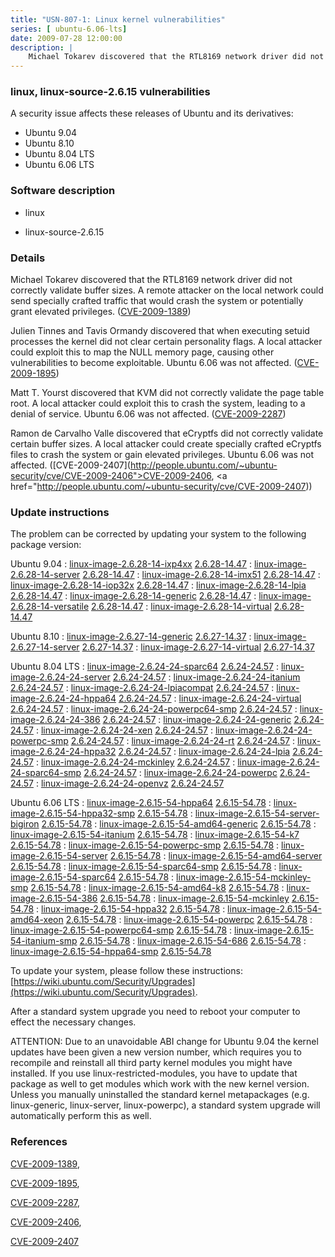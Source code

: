 ```yaml
---
title: "USN-807-1: Linux kernel vulnerabilities"
series: [ ubuntu-6.06-lts]
date: 2009-07-28 12:00:00
description: |
    Michael Tokarev discovered that the RTL8169 network driver did not correctly validate buffer sizes.  A remote attacker on the local network could send specially crafted traffic that would crash the system or potentially grant elevated privileges. ([CVE-2009-1389](http://people.ubuntu.com/~ubuntu-security/cve/CVE-2009-1389))
--- 
```

 
 


### linux, linux-source-2.6.15 vulnerabilities

A security issue affects these releases of Ubuntu and its derivatives:

* Ubuntu 9.04
* Ubuntu 8.10
* Ubuntu 8.04 LTS
* Ubuntu 6.06 LTS

### Software description

* linux 

* linux-source-2.6.15 

### Details

Michael Tokarev discovered that the RTL8169 network driver did not correctly validate buffer sizes. A remote attacker on the local network could send specially crafted traffic that would crash the system or potentially grant elevated privileges. ([CVE-2009-1389](http://people.ubuntu.com/~ubuntu-security/cve/CVE-2009-1389))

Julien Tinnes and Tavis Ormandy discovered that when executing setuid processes the kernel did not clear certain personality flags. A local attacker could exploit this to map the NULL memory page, causing other vulnerabilities to become exploitable. Ubuntu 6.06 was not affected. ([CVE-2009-1895](http://people.ubuntu.com/~ubuntu-security/cve/CVE-2009-1895))

Matt T. Yourst discovered that KVM did not correctly validate the page table root. A local attacker could exploit this to crash the system, leading to a denial of service. Ubuntu 6.06 was not affected. ([CVE-2009-2287](http://people.ubuntu.com/~ubuntu-security/cve/CVE-2009-2287))

Ramon de Carvalho Valle discovered that eCryptfs did not correctly validate certain buffer sizes. A local attacker could create specially crafted eCryptfs files to crash the system or gain elevated privileges. Ubuntu 6.06 was not affected. ([CVE-2009-2407](http://people.ubuntu.com/~ubuntu-security/cve/CVE-2009-2406">CVE-2009-2406</a>, <a href="http://people.ubuntu.com/~ubuntu-security/cve/CVE-2009-2407)) 

### Update instructions

The problem can be corrected by updating your system to the following package version:

Ubuntu 9.04
 : [linux-image-2.6.28-14-ixp4xx](https://launchpad.net/ubuntu/+source/linux) <span> [2.6.28-14.47](https://launchpad.net/ubuntu/+source/linux/2.6.28-14.47) </span> 
 : [linux-image-2.6.28-14-server](https://launchpad.net/ubuntu/+source/linux) <span> [2.6.28-14.47](https://launchpad.net/ubuntu/+source/linux/2.6.28-14.47) </span> 
 : [linux-image-2.6.28-14-imx51](https://launchpad.net/ubuntu/+source/linux) <span> [2.6.28-14.47](https://launchpad.net/ubuntu/+source/linux/2.6.28-14.47) </span> 
 : [linux-image-2.6.28-14-iop32x](https://launchpad.net/ubuntu/+source/linux) <span> [2.6.28-14.47](https://launchpad.net/ubuntu/+source/linux/2.6.28-14.47) </span> 
 : [linux-image-2.6.28-14-lpia](https://launchpad.net/ubuntu/+source/linux) <span> [2.6.28-14.47](https://launchpad.net/ubuntu/+source/linux/2.6.28-14.47) </span> 
 : [linux-image-2.6.28-14-generic](https://launchpad.net/ubuntu/+source/linux) <span> [2.6.28-14.47](https://launchpad.net/ubuntu/+source/linux/2.6.28-14.47) </span> 
 : [linux-image-2.6.28-14-versatile](https://launchpad.net/ubuntu/+source/linux) <span> [2.6.28-14.47](https://launchpad.net/ubuntu/+source/linux/2.6.28-14.47) </span> 
 : [linux-image-2.6.28-14-virtual](https://launchpad.net/ubuntu/+source/linux) <span> [2.6.28-14.47](https://launchpad.net/ubuntu/+source/linux/2.6.28-14.47) </span> 

Ubuntu 8.10
 : [linux-image-2.6.27-14-generic](https://launchpad.net/ubuntu/+source/linux) <span> [2.6.27-14.37](https://launchpad.net/ubuntu/+source/linux/2.6.27-14.37) </span> 
 : [linux-image-2.6.27-14-server](https://launchpad.net/ubuntu/+source/linux) <span> [2.6.27-14.37](https://launchpad.net/ubuntu/+source/linux/2.6.27-14.37) </span> 
 : [linux-image-2.6.27-14-virtual](https://launchpad.net/ubuntu/+source/linux) <span> [2.6.27-14.37](https://launchpad.net/ubuntu/+source/linux/2.6.27-14.37) </span> 

Ubuntu 8.04 LTS
 : [linux-image-2.6.24-24-sparc64](https://launchpad.net/ubuntu/+source/linux) <span> [2.6.24-24.57](https://launchpad.net/ubuntu/+source/linux/2.6.24-24.57) </span> 
 : [linux-image-2.6.24-24-server](https://launchpad.net/ubuntu/+source/linux) <span> [2.6.24-24.57](https://launchpad.net/ubuntu/+source/linux/2.6.24-24.57) </span> 
 : [linux-image-2.6.24-24-itanium](https://launchpad.net/ubuntu/+source/linux) <span> [2.6.24-24.57](https://launchpad.net/ubuntu/+source/linux/2.6.24-24.57) </span> 
 : [linux-image-2.6.24-24-lpiacompat](https://launchpad.net/ubuntu/+source/linux) <span> [2.6.24-24.57](https://launchpad.net/ubuntu/+source/linux/2.6.24-24.57) </span> 
 : [linux-image-2.6.24-24-hppa64](https://launchpad.net/ubuntu/+source/linux) <span> [2.6.24-24.57](https://launchpad.net/ubuntu/+source/linux/2.6.24-24.57) </span> 
 : [linux-image-2.6.24-24-virtual](https://launchpad.net/ubuntu/+source/linux) <span> [2.6.24-24.57](https://launchpad.net/ubuntu/+source/linux/2.6.24-24.57) </span> 
 : [linux-image-2.6.24-24-powerpc64-smp](https://launchpad.net/ubuntu/+source/linux) <span> [2.6.24-24.57](https://launchpad.net/ubuntu/+source/linux/2.6.24-24.57) </span> 
 : [linux-image-2.6.24-24-386](https://launchpad.net/ubuntu/+source/linux) <span> [2.6.24-24.57](https://launchpad.net/ubuntu/+source/linux/2.6.24-24.57) </span> 
 : [linux-image-2.6.24-24-generic](https://launchpad.net/ubuntu/+source/linux) <span> [2.6.24-24.57](https://launchpad.net/ubuntu/+source/linux/2.6.24-24.57) </span> 
 : [linux-image-2.6.24-24-xen](https://launchpad.net/ubuntu/+source/linux) <span> [2.6.24-24.57](https://launchpad.net/ubuntu/+source/linux/2.6.24-24.57) </span> 
 : [linux-image-2.6.24-24-powerpc-smp](https://launchpad.net/ubuntu/+source/linux) <span> [2.6.24-24.57](https://launchpad.net/ubuntu/+source/linux/2.6.24-24.57) </span> 
 : [linux-image-2.6.24-24-rt](https://launchpad.net/ubuntu/+source/linux) <span> [2.6.24-24.57](https://launchpad.net/ubuntu/+source/linux/2.6.24-24.57) </span> 
 : [linux-image-2.6.24-24-hppa32](https://launchpad.net/ubuntu/+source/linux) <span> [2.6.24-24.57](https://launchpad.net/ubuntu/+source/linux/2.6.24-24.57) </span> 
 : [linux-image-2.6.24-24-lpia](https://launchpad.net/ubuntu/+source/linux) <span> [2.6.24-24.57](https://launchpad.net/ubuntu/+source/linux/2.6.24-24.57) </span> 
 : [linux-image-2.6.24-24-mckinley](https://launchpad.net/ubuntu/+source/linux) <span> [2.6.24-24.57](https://launchpad.net/ubuntu/+source/linux/2.6.24-24.57) </span> 
 : [linux-image-2.6.24-24-sparc64-smp](https://launchpad.net/ubuntu/+source/linux) <span> [2.6.24-24.57](https://launchpad.net/ubuntu/+source/linux/2.6.24-24.57) </span> 
 : [linux-image-2.6.24-24-powerpc](https://launchpad.net/ubuntu/+source/linux) <span> [2.6.24-24.57](https://launchpad.net/ubuntu/+source/linux/2.6.24-24.57) </span> 
 : [linux-image-2.6.24-24-openvz](https://launchpad.net/ubuntu/+source/linux) <span> [2.6.24-24.57](https://launchpad.net/ubuntu/+source/linux/2.6.24-24.57) </span> 

Ubuntu 6.06 LTS
 : [linux-image-2.6.15-54-hppa64](https://launchpad.net/ubuntu/+source/linux-source-2.6.15) <span> [2.6.15-54.78](https://launchpad.net/ubuntu/+source/linux-source-2.6.15/2.6.15-54.78) </span> 
 : [linux-image-2.6.15-54-hppa32-smp](https://launchpad.net/ubuntu/+source/linux-source-2.6.15) <span> [2.6.15-54.78](https://launchpad.net/ubuntu/+source/linux-source-2.6.15/2.6.15-54.78) </span> 
 : [linux-image-2.6.15-54-server-bigiron](https://launchpad.net/ubuntu/+source/linux-source-2.6.15) <span> [2.6.15-54.78](https://launchpad.net/ubuntu/+source/linux-source-2.6.15/2.6.15-54.78) </span> 
 : [linux-image-2.6.15-54-amd64-generic](https://launchpad.net/ubuntu/+source/linux-source-2.6.15) <span> [2.6.15-54.78](https://launchpad.net/ubuntu/+source/linux-source-2.6.15/2.6.15-54.78) </span> 
 : [linux-image-2.6.15-54-itanium](https://launchpad.net/ubuntu/+source/linux-source-2.6.15) <span> [2.6.15-54.78](https://launchpad.net/ubuntu/+source/linux-source-2.6.15/2.6.15-54.78) </span> 
 : [linux-image-2.6.15-54-k7](https://launchpad.net/ubuntu/+source/linux-source-2.6.15) <span> [2.6.15-54.78](https://launchpad.net/ubuntu/+source/linux-source-2.6.15/2.6.15-54.78) </span> 
 : [linux-image-2.6.15-54-powerpc-smp](https://launchpad.net/ubuntu/+source/linux-source-2.6.15) <span> [2.6.15-54.78](https://launchpad.net/ubuntu/+source/linux-source-2.6.15/2.6.15-54.78) </span> 
 : [linux-image-2.6.15-54-server](https://launchpad.net/ubuntu/+source/linux-source-2.6.15) <span> [2.6.15-54.78](https://launchpad.net/ubuntu/+source/linux-source-2.6.15/2.6.15-54.78) </span> 
 : [linux-image-2.6.15-54-amd64-server](https://launchpad.net/ubuntu/+source/linux-source-2.6.15) <span> [2.6.15-54.78](https://launchpad.net/ubuntu/+source/linux-source-2.6.15/2.6.15-54.78) </span> 
 : [linux-image-2.6.15-54-sparc64-smp](https://launchpad.net/ubuntu/+source/linux-source-2.6.15) <span> [2.6.15-54.78](https://launchpad.net/ubuntu/+source/linux-source-2.6.15/2.6.15-54.78) </span> 
 : [linux-image-2.6.15-54-sparc64](https://launchpad.net/ubuntu/+source/linux-source-2.6.15) <span> [2.6.15-54.78](https://launchpad.net/ubuntu/+source/linux-source-2.6.15/2.6.15-54.78) </span> 
 : [linux-image-2.6.15-54-mckinley-smp](https://launchpad.net/ubuntu/+source/linux-source-2.6.15) <span> [2.6.15-54.78](https://launchpad.net/ubuntu/+source/linux-source-2.6.15/2.6.15-54.78) </span> 
 : [linux-image-2.6.15-54-amd64-k8](https://launchpad.net/ubuntu/+source/linux-source-2.6.15) <span> [2.6.15-54.78](https://launchpad.net/ubuntu/+source/linux-source-2.6.15/2.6.15-54.78) </span> 
 : [linux-image-2.6.15-54-386](https://launchpad.net/ubuntu/+source/linux-source-2.6.15) <span> [2.6.15-54.78](https://launchpad.net/ubuntu/+source/linux-source-2.6.15/2.6.15-54.78) </span> 
 : [linux-image-2.6.15-54-mckinley](https://launchpad.net/ubuntu/+source/linux-source-2.6.15) <span> [2.6.15-54.78](https://launchpad.net/ubuntu/+source/linux-source-2.6.15/2.6.15-54.78) </span> 
 : [linux-image-2.6.15-54-hppa32](https://launchpad.net/ubuntu/+source/linux-source-2.6.15) <span> [2.6.15-54.78](https://launchpad.net/ubuntu/+source/linux-source-2.6.15/2.6.15-54.78) </span> 
 : [linux-image-2.6.15-54-amd64-xeon](https://launchpad.net/ubuntu/+source/linux-source-2.6.15) <span> [2.6.15-54.78](https://launchpad.net/ubuntu/+source/linux-source-2.6.15/2.6.15-54.78) </span> 
 : [linux-image-2.6.15-54-powerpc](https://launchpad.net/ubuntu/+source/linux-source-2.6.15) <span> [2.6.15-54.78](https://launchpad.net/ubuntu/+source/linux-source-2.6.15/2.6.15-54.78) </span> 
 : [linux-image-2.6.15-54-powerpc64-smp](https://launchpad.net/ubuntu/+source/linux-source-2.6.15) <span> [2.6.15-54.78](https://launchpad.net/ubuntu/+source/linux-source-2.6.15/2.6.15-54.78) </span> 
 : [linux-image-2.6.15-54-itanium-smp](https://launchpad.net/ubuntu/+source/linux-source-2.6.15) <span> [2.6.15-54.78](https://launchpad.net/ubuntu/+source/linux-source-2.6.15/2.6.15-54.78) </span> 
 : [linux-image-2.6.15-54-686](https://launchpad.net/ubuntu/+source/linux-source-2.6.15) <span> [2.6.15-54.78](https://launchpad.net/ubuntu/+source/linux-source-2.6.15/2.6.15-54.78) </span> 
 : [linux-image-2.6.15-54-hppa64-smp](https://launchpad.net/ubuntu/+source/linux-source-2.6.15) <span> [2.6.15-54.78](https://launchpad.net/ubuntu/+source/linux-source-2.6.15/2.6.15-54.78) </span> 

To update your system, please follow these instructions: [https://wiki.ubuntu.com/Security/Upgrades](https://wiki.ubuntu.com/Security/Upgrades).

After a standard system upgrade you need to reboot your computer to effect the necessary changes.

ATTENTION: Due to an unavoidable ABI change for Ubuntu 9.04 the kernel updates have been given a new version number, which requires you to recompile and reinstall all third party kernel modules you might have installed. If you use linux-restricted-modules, you have to update that package as well to get modules which work with the new kernel version. Unless you manually uninstalled the standard kernel metapackages (e.g. linux-generic, linux-server, linux-powerpc), a standard system upgrade will automatically perform this as well. 

### References

 
 [CVE-2009-1389](http://people.ubuntu.com/~ubuntu-security/cve/CVE-2009-1389), 

 [CVE-2009-1895](http://people.ubuntu.com/~ubuntu-security/cve/CVE-2009-1895), 

 [CVE-2009-2287](http://people.ubuntu.com/~ubuntu-security/cve/CVE-2009-2287), 

 [CVE-2009-2406](http://people.ubuntu.com/~ubuntu-security/cve/CVE-2009-2406), 

 [CVE-2009-2407](http://people.ubuntu.com/~ubuntu-security/cve/CVE-2009-2407)
 

